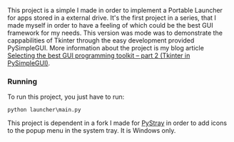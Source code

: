 

This project is a simple I made in order to implement a Portable Launcher for apps stored in a external drive. It's the first project in a series, that I made myself in order to have a feeling of which could be the best GUI framework for my needs.
This version was mode was to demonstrate the cappabilities of Tkinter through the easy development provided PySimpleGUI. 
More information about the project is my blog article [Selecting the best GUI programming toolkit – part 2 (Tkinter in PySimpleGUI)](selecting-the-best-gui-programming-toolkit-part-2-tkinter-in-pysimplegui).

### Running

To run this project, you just have to run:
```
python launcher\main.py

```

This project is dependent in a fork I made for [PyStray](https://github.com/digfish/pystray) in order to add icons to the popup menu in the system tray. It is Windows only.

